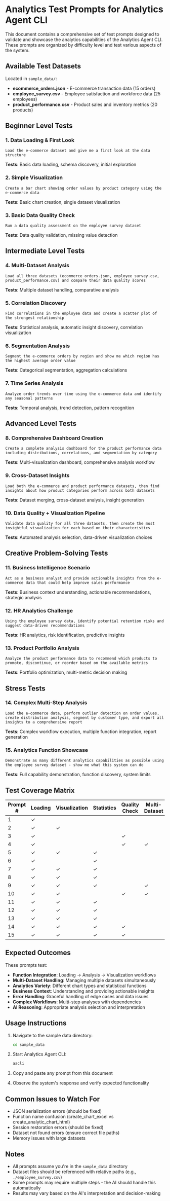 # Analytics Test Prompts for Analytics Agent CLI

This document contains a comprehensive set of test prompts designed to validate and showcase the analytics capabilities of the Analytics Agent CLI. These prompts are organized by difficulty level and test various aspects of the system.

## Available Test Datasets

Located in `sample_data/`:
- **ecommerce_orders.json** - E-commerce transaction data (15 orders)
- **employee_survey.csv** - Employee satisfaction and workforce data (25 employees)
- **product_performance.csv** - Product sales and inventory metrics (20 products)

## Beginner Level Tests

### 1. Data Loading & First Look
```
Load the e-commerce dataset and give me a first look at the data structure
```
**Tests**: Basic data loading, schema discovery, initial exploration

### 2. Simple Visualization
```
Create a bar chart showing order values by product category using the e-commerce data
```
**Tests**: Basic chart creation, single dataset visualization

### 3. Basic Data Quality Check
```
Run a data quality assessment on the employee survey dataset
```
**Tests**: Data quality validation, missing value detection

## Intermediate Level Tests

### 4. Multi-Dataset Analysis
```
Load all three datasets (ecommerce_orders.json, employee_survey.csv, product_performance.csv) and compare their data quality scores
```
**Tests**: Multiple dataset handling, comparative analysis

### 5. Correlation Discovery
```
Find correlations in the employee data and create a scatter plot of the strongest relationship
```
**Tests**: Statistical analysis, automatic insight discovery, correlation visualization

### 6. Segmentation Analysis
```
Segment the e-commerce orders by region and show me which region has the highest average order value
```
**Tests**: Categorical segmentation, aggregation calculations

### 7. Time Series Analysis
```
Analyze order trends over time using the e-commerce data and identify any seasonal patterns
```
**Tests**: Temporal analysis, trend detection, pattern recognition

## Advanced Level Tests

### 8. Comprehensive Dashboard Creation
```
Create a complete analysis dashboard for the product performance data including distributions, correlations, and segmentation by category
```
**Tests**: Multi-visualization dashboard, comprehensive analysis workflow

### 9. Cross-Dataset Insights
```
Load both the e-commerce and product performance datasets, then find insights about how product categories perform across both datasets
```
**Tests**: Dataset merging, cross-dataset analysis, insight generation

### 10. Data Quality + Visualization Pipeline
```
Validate data quality for all three datasets, then create the most insightful visualization for each based on their characteristics
```
**Tests**: Automated analysis selection, data-driven visualization choices

## Creative Problem-Solving Tests

### 11. Business Intelligence Scenario
```
Act as a business analyst and provide actionable insights from the e-commerce data that could help improve sales performance
```
**Tests**: Business context understanding, actionable recommendations, strategic analysis

### 12. HR Analytics Challenge
```
Using the employee survey data, identify potential retention risks and suggest data-driven recommendations
```
**Tests**: HR analytics, risk identification, predictive insights

### 13. Product Portfolio Analysis
```
Analyze the product performance data to recommend which products to promote, discontinue, or reorder based on the available metrics
```
**Tests**: Portfolio optimization, multi-metric decision making

## Stress Tests

### 14. Complex Multi-Step Analysis
```
Load the e-commerce data, perform outlier detection on order values, create distribution analysis, segment by customer type, and export all insights to a comprehensive report
```
**Tests**: Complex workflow execution, multiple function integration, report generation

### 15. Analytics Function Showcase
```
Demonstrate as many different analytics capabilities as possible using the employee survey dataset - show me what this system can do
```
**Tests**: Full capability demonstration, function discovery, system limits

## Test Coverage Matrix

| Prompt # | Loading | Visualization | Statistics | Quality Check | Multi-Dataset | Export | AI Reasoning |
|----------|---------|---------------|------------|---------------|---------------|---------|--------------|
| 1        | ✓       |               |            |               |               |         | ✓            |
| 2        | ✓       | ✓             |            |               |               |         | ✓            |
| 3        | ✓       |               |            | ✓             |               |         | ✓            |
| 4        | ✓       |               |            | ✓             | ✓             |         | ✓            |
| 5        | ✓       | ✓             | ✓          |               |               |         | ✓            |
| 6        | ✓       |               | ✓          |               |               |         | ✓            |
| 7        | ✓       | ✓             | ✓          |               |               |         | ✓            |
| 8        | ✓       | ✓             | ✓          |               |               |         | ✓            |
| 9        | ✓       | ✓             | ✓          |               | ✓             |         | ✓            |
| 10       | ✓       | ✓             |            | ✓             | ✓             |         | ✓            |
| 11       | ✓       | ✓             | ✓          |               |               |         | ✓            |
| 12       | ✓       | ✓             | ✓          |               |               |         | ✓            |
| 13       | ✓       | ✓             | ✓          |               |               |         | ✓            |
| 14       | ✓       | ✓             | ✓          | ✓             |               | ✓       | ✓            |
| 15       | ✓       | ✓             | ✓          | ✓             |               | ✓       | ✓            |

## Expected Outcomes

These prompts test:
- **Function Integration**: Loading → Analysis → Visualization workflows
- **Multi-Dataset Handling**: Managing multiple datasets simultaneously
- **Analytics Variety**: Different chart types and statistical functions
- **Business Context**: Understanding and providing actionable insights
- **Error Handling**: Graceful handling of edge cases and data issues
- **Complex Workflows**: Multi-step analyses with dependencies
- **AI Reasoning**: Appropriate analysis selection and interpretation

## Usage Instructions

1. Navigate to the sample data directory:
   ```bash
   cd sample_data
   ```

2. Start Analytics Agent CLI:
   ```bash
   aacli
   ```

3. Copy and paste any prompt from this document

4. Observe the system's response and verify expected functionality

## Common Issues to Watch For

- JSON serialization errors (should be fixed)
- Function name confusion (create_chart_excel vs create_analytic_chart_html)
- Session restoration errors (should be fixed)
- Dataset not found errors (ensure correct file paths)
- Memory issues with large datasets

## Notes

- All prompts assume you're in the `sample_data` directory
- Dataset files should be referenced with relative paths (e.g., `./employee_survey.csv`)
- Some prompts may require multiple steps - the AI should handle this automatically
- Results may vary based on the AI's interpretation and decision-making